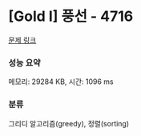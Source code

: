 # [Gold I] 풍선 - 4716 

[문제 링크](https://www.acmicpc.net/problem/4716) 

### 성능 요약

메모리: 29284 KB, 시간: 1096 ms

### 분류

그리디 알고리즘(greedy), 정렬(sorting)

